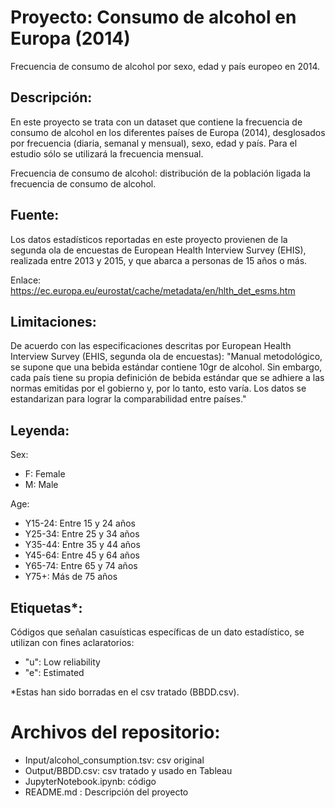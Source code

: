 # Proyecto: Consumo de alcohol en Europa (2014)
Frecuencia de consumo de alcohol por sexo, edad y país europeo en 2014.

## Descripción:
En este proyecto se trata con un dataset que contiene la frecuencia de consumo de alcohol en los diferentes países de Europa (2014), desglosados por frecuencia (diaria, semanal y mensual), sexo, edad y país. Para el estudio sólo se utilizará la frecuencia mensual.

Frecuencia de consumo de alcohol: distribución de la población ligada la frecuencia de consumo de alcohol.

## Fuente:
Los datos estadísticos reportadas en este proyecto provienen de la segunda ola de encuestas de  European Health Interview Survey (EHIS), realizada entre 2013 y 2015, y que abarca a personas de 15 años o más.

Enlace: https://ec.europa.eu/eurostat/cache/metadata/en/hlth_det_esms.htm

## Limitaciones:
De acuerdo con las especificaciones descritas por European Health Interview Survey (EHIS, segunda ola de encuestas):
"Manual metodológico, se supone que una bebida estándar contiene 10gr de alcohol. Sin embargo, cada país tiene su propia definición de bebida estándar que se adhiere a las normas emitidas por el gobierno y, por lo tanto, esto varía. Los datos se estandarizan para lograr la comparabilidad entre países."

## Leyenda:
Sex:
- F: Female
- M: Male

Age:
- Y15-24: Entre 15 y 24 años
- Y25-34: Entre 25 y 34 años
- Y35-44: Entre 35 y 44 años
- Y45-64: Entre 45 y 64 años
- Y65-74: Entre 65 y 74 años
- Y75+: Más de 75 años

## Etiquetas*:
Códigos que señalan casuísticas específicas de un dato estadístico, se utilizan con fines aclaratorios:
- "u": Low reliability
- "e": Estimated

*Estas han sido borradas en el csv tratado (BBDD.csv).

# Archivos del repositorio:
- Input/alcohol_consumption.tsv: csv original
- Output/BBDD.csv: csv tratado y usado en Tableau
- JupyterNotebook.ipynb: código
- README.md : Descripción del proyecto

